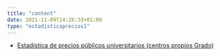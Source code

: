 ```yaml
---
title: "content"
date: 2021-11-09T14:26:33+01:00
type: "estadisticaprecios1"
---
```

<ul class="ulDocs">
<li><span class="txt"><a href="http://estadisticas.mecd.gob.es/EducaDynPx/educabase/index.htm?type=pcaxis&path=/Universitaria/PreciosPublicos/2021/Grado&file=pcaxis" title="Ir a 'Estadística de precios públicos universitarios (centros propios Grado)', en ventana nueva" target="_blank" rel="noopener">Estadística de precios públicos universitarios (centros propios Grado) <i class="icon fas fa-external-link-alt"></i></a></span></li>
</ul>